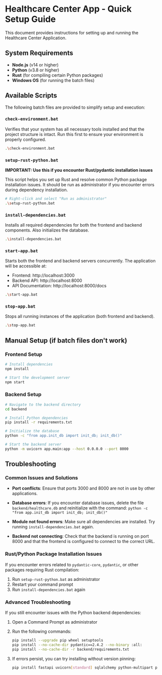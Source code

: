 # Healthcare Center App - Quick Setup Guide

This document provides instructions for setting up and running the Healthcare Center Application.

## System Requirements

- **Node.js** (v14 or higher)
- **Python** (v3.8 or higher)
- **Rust** (for compiling certain Python packages)
- **Windows OS** (for running the batch files)

## Available Scripts

The following batch files are provided to simplify setup and execution:

### `check-environment.bat`

Verifies that your system has all necessary tools installed and that the project structure is intact. Run this first to ensure your environment is properly configured.

```bash
.\check-environment.bat
```

### `setup-rust-python.bat`

**IMPORTANT: Use this if you encounter Rust/pydantic installation issues**

This script helps you set up Rust and resolve common Python package installation issues. It should be run as administrator if you encounter errors during dependency installation.

```bash
# Right-click and select "Run as administrator"
.\setup-rust-python.bat
```

### `install-dependencies.bat`

Installs all required dependencies for both the frontend and backend components. Also initializes the database.

```bash
.\install-dependencies.bat
```

### `start-app.bat`

Starts both the frontend and backend servers concurrently. The application will be accessible at:

- Frontend: http://localhost:3000
- Backend API: http://localhost:8000
- API Documentation: http://localhost:8000/docs

```bash
.\start-app.bat
```

### `stop-app.bat`

Stops all running instances of the application (both frontend and backend).

```bash
.\stop-app.bat
```

## Manual Setup (if batch files don't work)

### Frontend Setup

```bash
# Install dependencies
npm install

# Start the development server
npm start
```

### Backend Setup

```bash
# Navigate to the backend directory
cd backend

# Install Python dependencies
pip install -r requirements.txt

# Initialize the database
python -c "from app.init_db import init_db; init_db()"

# Start the backend server
python -m uvicorn app.main:app --host 0.0.0.0 --port 8000
```

## Troubleshooting

### Common Issues and Solutions

- **Port conflicts**: Ensure that ports 3000 and 8000 are not in use by other applications.
  
- **Database errors**: If you encounter database issues, delete the file `backend/healthcare.db` and reinitialize with the command: `python -c "from app.init_db import init_db; init_db()"` 

- **Module not found errors**: Make sure all dependencies are installed. Try running `install-dependencies.bat` again.

- **Backend not connecting**: Check that the backend is running on port 8000 and that the frontend is configured to connect to the correct URL.

### Rust/Python Package Installation Issues

If you encounter errors related to `pydantic-core`, `pydantic`, or other packages requiring Rust compilation:

1. Run `setup-rust-python.bat` as administrator
2. Restart your command prompt
3. Run `install-dependencies.bat` again

### Advanced Troubleshooting

If you still encounter issues with the Python backend dependencies:

1. Open a Command Prompt as administrator
2. Run the following commands:
   ```bash
   pip install --upgrade pip wheel setuptools
   pip install --no-cache-dir pydantic==2.4.2 --no-binary :all:
   pip install --no-cache-dir -r backend/requirements.txt
   ```

3. If errors persist, you can try installing without version pinning:
   ```bash
   pip install fastapi uvicorn[standard] sqlalchemy python-multipart pydantic email-validator pyjwt python-jose[cryptography] passlib[bcrypt] python-dotenv
   ```
